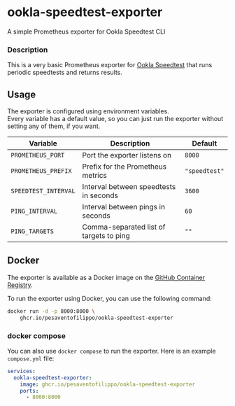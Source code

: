 # ookla-speedtest-exporter
A simple Prometheus exporter for Ookla Speedtest CLI

### Description
This is a very basic Prometheus exporter for [Ookla Speedtest](https://www.speedtest.net/apps/cli) that runs periodic speedtests and returns results.  

## Usage
The exporter is configured using environment variables.  
Every variable has a default value, so you can just run the exporter without setting any of them, if you want.

| Variable             | Description                             | Default       |
|----------------------|-----------------------------------------|---------------|
| `PROMETHEUS_PORT`    | Port the exporter listens on            | `8000`        |
| `PROMETHEUS_PREFIX`  | Prefix for the Prometheus metrics       | `"speedtest"` |
| `SPEEDTEST_INTERVAL` | Interval between speedtests in seconds  | `3600`        |
| `PING_INTERVAL`      | Interval between pings in seconds       | `60`          |
| `PING_TARGETS`       | Comma-separated list of targets to ping | `""`          |

## Docker
The exporter is available as a Docker image on the [GitHub Container Registry](https://ghcr.io/pesaventofilippo/ookla-speedtest-exporter).

To run the exporter using Docker, you can use the following command:
```bash
docker run -d -p 8000:8000 \
    ghcr.io/pesaventofilippo/ookla-speedtest-exporter
```

### docker compose
You can also use `docker compose` to run the exporter.
Here is an example `compose.yml` file:
```yaml
services:
  ookla-speedtest-exporter:
    image: ghcr.io/pesaventofilippo/ookla-speedtest-exporter
    ports:
      - 8000:8000
```
